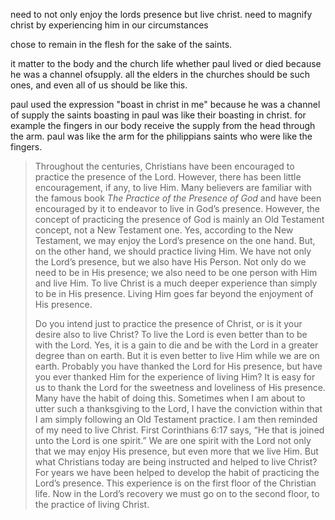 need to not only enjoy the lords presence but live christ.
need to magnify christ by experiencing him in our circumstances

chose to remain in the flesh for the sake of the saints.

it matter to the body and the church life whether paul lived or died because he was a channel ofsupply. all the elders in the churches should be such ones, and even all of us should be like this.

paul used the expression "boast in christ in me" because he was a channel of supply the saints boasting in paul was like their boasting in christ. for example the fingers in our body receive the supply from the head through the arm. paul was like the arm for the philippians saints who were like the fingers.

> Throughout the centuries, Christians have been encouraged to practice the presence of the Lord. However, there has been little encouragement, if any, to live Him. Many believers are familiar with the famous book <em>The Practice of the Presence of God</em> and have been encouraged by it to endeavor to live in God’s presence. However, the concept of practicing the presence of God is mainly an Old Testament concept, not a New Testament one. Yes, according to the New Testament, we may enjoy the Lord’s presence on the one hand. But, on the other hand, we should practice living Him. We have not only the Lord’s presence, but we also have His Person. Not only do we need to be in His presence; we also need to be one person with Him and live Him. To live Christ is a much deeper experience than simply to be in His presence. Living Him goes far beyond the enjoyment of His presence.
>
>  Do you intend just to practice the presence of Christ, or is it your desire also to live Christ? To live the Lord is even better than to be with the Lord. Yes, it is a gain to die and be with the Lord in a greater degree than on earth. But it is even better to live Him while we are on earth. Probably you have thanked the Lord for His presence, but have you ever thanked Him for the experience of living Him? It is easy for us to thank the Lord for the sweetness and loveliness of His presence. Many have the habit of doing this. Sometimes when I am about to utter such a thanksgiving to the Lord, I have the conviction within that I am simply following an Old Testament practice. I am then reminded of my need to live Christ. <span class="verse" data-ref-id="90290" data-verses="1Corinthians 6:17">First Corinthians 6:17</span> says, “He that is joined unto the Lord is one spirit.” We are one spirit with the Lord not only that we may enjoy His presence, but even more that we live Him. But what Christians today are being instructed and helped to live Christ? For years we have been helped to develop the habit of practicing the Lord’s presence. This experience is on the first floor of the Christian life. Now in the Lord’s recovery we must go on to the second floor, to the practice of living Christ. 
